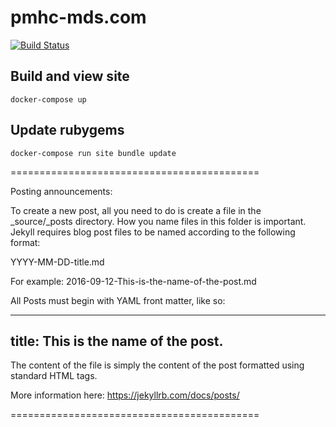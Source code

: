 # pmhc-mds.com

[![Build Status](https://travis-ci.org/strategicdata/pmhc-mds.com.svg?branch=master)](https://travis-ci.org/strategicdata/pmhc-mds.com)

## Build and view site

`docker-compose up`

## Update rubygems

`docker-compose run site bundle update`

===========================================

Posting announcements:

To create a new post, all you need to do is create a file in the _source/_posts directory. How you name files in this folder is important. Jekyll requires blog post files to be named according to the following format:

YYYY-MM-DD-title.md

For example: 2016-09-12-This-is-the-name-of-the-post.md

All Posts must begin with YAML front matter, like so:

---
title: This is the name of the post.
---

The content of the file is simply the content of the post formatted using standard HTML tags.

More information here:
https://jekyllrb.com/docs/posts/

===========================================
